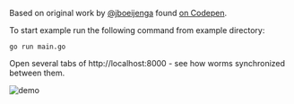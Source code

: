 Based on original work by [@jboeijenga](https://codepen.io/jboeijenga/) found [on Codepen](https://codepen.io/jboeijenga/pen/dPmJwE).

To start example run the following command from example directory:

```
go run main.go
```

Open several tabs of http://localhost:8000 - see how worms synchronized between them.

![demo](https://raw.githubusercontent.com/centrifugal/centrifuge/master/examples/worms/demo.gif)
